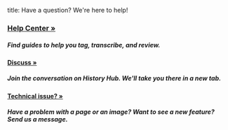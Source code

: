 title: Have a question? We're here to help!

<div class="help-center-cards text-white row my-default">
<div class="col-sm-4">
    <div class="help-center-card card text center mx-default">
      <div class="card-body pxy-default">
        <h3 class="card-title"><a href="/help-center/">Help Center &raquo;</a></h3>
        <h5 class="card-text">Find guides to help you tag, transcribe, and review.</h5>
      </div>
    </div>
  </div>
  <div class="col-sm-4">
    <div class="help-center-card card text center mx-default">
      <div class="card-body pxy-default">
        <h4 class="card-title"><a target="_blank" href="https://historyhub.history.gov/community/crowd-loc">Discuss &raquo;</a></h4>
        <h5 class="card-text"> Join the conversation on History Hub. We'll take you there in a new tab.</h5>
      </div>
    </div>
  </div>
  <div class="col-sm-4">
    <div class="help-center-card card text center mx-default">
      <div class="card-body pxy-default">
        <h4 class="card-title"><a href="/contact/">Technical issue? &raquo;</a></h4>
        <h5 class="card-text"> Have a problem with a page or an image? Want to see a new feature? Send us a message.</h5>
      </div>
    </div>
  </div>
</div>
